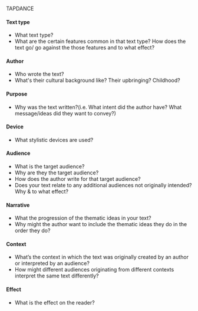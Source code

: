 TAPDANCE

#### Text type
- What text type?
- What are the certain features common in that text type? How does the text go/ go against the those features and to what effect?
#### Author
- Who wrote the text?
- What's their cultural background like? Their upbringing? Childhood?
#### Purpose
- Why was the text written?(i.e. What intent did the author have? What message/ideas did they want to convey?)
#### Device
- What stylistic devices are used?
#### Audience
- What is the target audience?
- Why are they the target audience?
- How does the author write for that target audience?
- Does your text relate to any additional audiences not originally intended? Why & to what effect?
#### Narrative
- What the progression of the thematic ideas in your text?
- Why might the author want to include the thematic ideas they do in the order they do?
#### Context
- What’s the context in which the text was originally created by an author or interpreted by an audience? 
- How might different audiences originating from different contexts interpret the same text differently?
#### Effect
- What is the effect on the reader?